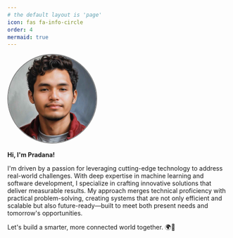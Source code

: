 ```yaml
---
# the default layout is 'page'
icon: fas fa-info-circle
order: 4
mermaid: true
---
```




<img src= "assets/img/avatars/1729611236905.jpg" alt="Profile Picture" style="border: 2px solid grey; border-radius: 50%" width="200" height="200">

<br>

**Hi, I'm Pradana!**  

I'm driven by a passion for leveraging cutting-edge technology to address real-world challenges. 
With deep expertise in machine learning and software development, I specialize in crafting innovative solutions that deliver measurable results. 
My approach merges technical proficiency with practical problem-solving, creating systems that are not only efficient and scalable but also future-ready—built to meet both present needs and tomorrow's opportunities.

Let's build a smarter, more connected world together. 🌍🚀

